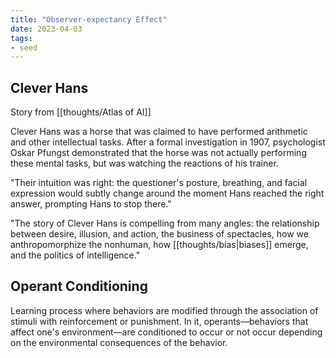 ```yaml
---
title: "Observer-expectancy Effect"
date: 2023-04-03
tags:
- seed
---
```


## Clever Hans
Story from [[thoughts/Atlas of AI]]

Clever Hans was a horse that was claimed to have performed arithmetic and other intellectual tasks. After a formal investigation in 1907, psychologist Oskar Pfungst demonstrated that the horse was not actually performing these mental tasks, but was watching the reactions of his trainer.

"Their intuition was right: the questioner's posture, breathing, and facial expression would subtly change around the moment Hans reached the right answer, prompting Hans to stop there."

"The story of Clever Hans is compelling from many angles: the relationship between desire, illusion, and action, the business of spectacles, how we anthropomorphize the nonhuman, how [[thoughts/bias|biases]] emerge, and the politics of intelligence."

## Operant Conditioning
Learning process where behaviors are modified through the association of stimuli with reinforcement or punishment. In it, operants—behaviors that affect one's environment—are conditioned to occur or not occur depending on the environmental consequences of the behavior.

